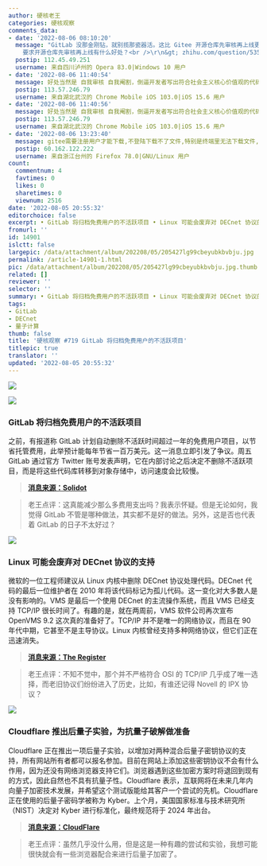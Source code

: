 ```yaml
---
author: 硬核老王
categories: 硬核观察
comments_data:
- date: '2022-08-06 08:10:20'
  message: "GitLab 没那金刚钻，就别揽那瓷器活。这比 Gitee 开源仓库先审核再上线更过份。<br />\r\n<br />\r\n&gt; Gitee
    要求开源仓库先审核再上线有什么好处？<br />\r\n&gt; zhihu.com/question/535820467"
  postip: 112.45.49.251
  username: 来自四川泸州的 Opera 83.0|Windows 10 用户
- date: '2022-08-06 11:40:54'
  message: 好处当然是 自我审核 自我阉割，倒逼开发者写出符合社会主义核心价值观的代码啦！
  postip: 113.57.246.79
  username: 来自湖北武汉的 Chrome Mobile iOS 103.0|iOS 15.6 用户
- date: '2022-08-06 11:40:56'
  message: 好处当然是 自我审核 自我阉割，倒逼开发者写出符合社会主义核心价值观的代码啦！
  postip: 113.57.246.79
  username: 来自湖北武汉的 Chrome Mobile iOS 103.0|iOS 15.6 用户
- date: '2022-08-06 13:23:40'
  message: gitee需要注册用户才能下载,不登陆下载不了文件,特别是终端里无法下载文件,现在已经弃了
  postip: 60.162.122.222
  username: 来自浙江台州的 Firefox 78.0|GNU/Linux 用户
count:
  commentnum: 4
  favtimes: 0
  likes: 0
  sharetimes: 0
  viewnum: 2516
date: '2022-08-05 20:55:32'
editorchoice: false
excerpt: • GitLab 将归档免费用户的不活跃项目 • Linux 可能会废弃对 DECnet 协议的支持 • Cloudflare 推出后量子实验，为抗量子破解做准备
fromurl: ''
id: 14901
islctt: false
largepic: /data/attachment/album/202208/05/205427lg99cbeyubkbvbju.jpg
permalink: /article-14901-1.html
pic: /data/attachment/album/202208/05/205427lg99cbeyubkbvbju.jpg.thumb.jpg
related: []
reviewer: ''
selector: ''
summary: • GitLab 将归档免费用户的不活跃项目 • Linux 可能会废弃对 DECnet 协议的支持 • Cloudflare 推出后量子实验，为抗量子破解做准备
tags:
- GitLab
- DECnet
- 量子计算
thumb: false
title: '硬核观察 #719 GitLab 将归档免费用户的不活跃项目'
titlepic: true
translator: ''
updated: '2022-08-05 20:55:32'
---
```


![](/data/attachment/album/202208/05/205427lg99cbeyubkbvbju.jpg)


![](/data/attachment/album/202208/05/205436llamvyactvexizdr.jpg)


### GitLab 将归档免费用户的不活跃项目


之前，有报道称 GitLab 计划自动删除不活跃时间超过一年的免费用户项目，以节省托管费用，此举预计能每年节省一百万美元。这一消息立即引发了争议。周五 GitLab 通过官方 Twitter 账号发表声明，它在内部讨论之后决定不删除不活跃项目，而是将这些代码库转移到对象存储中，访问速度会比较慢。



> 
> **[消息来源：Solidot](https://www.solidot.org/story?sid=72367)**
> 
> 
> 



> 
> 老王点评：这真能减少那么多费用支出吗？我表示怀疑。但是无论如何，我觉得 GitLab 不管是哪种做法，其实都不是好的做法。另外，这是否也代表着 GitLab 的日子不太好过？
> 
> 
> 


![](/data/attachment/album/202208/05/205445z5d050dpjr06664o.jpg)


### Linux 可能会废弃对 DECnet 协议的支持


微软的一位工程师建议从 Linux 内核中删除 DECnet 协议处理代码。DECnet 代码的最后一位维护者在 2010 年将该代码标记为孤儿代码。这一变化对大多数人是没有影响的。VMS 是最后一个使用 DECnet 的主流操作系统，而且 VMS 已经支持 TCP/IP 很长时间了。有趣的是，就在两周前，VMS 软件公司再次宣布 OpenVMS 9.2 这次真的准备好了。TCP/IP 并不是唯一的网络协议，而且在 90 年代中期，它甚至不是主导协议。Linux 内核曾经支持多种网络协议，但它们正在迅速消失。



> 
> **[消息来源：The Register](https://www.theregister.com/2022/08/03/linux_may_soon_lose_support/)**
> 
> 
> 



> 
> 老王点评：不知不觉中，那个并不严格符合 OSI 的 TCP/IP 几乎成了唯一选择，而老旧协议们纷纷进入了历史，比如，有谁还记得 Novell 的 IPX 协议？
> 
> 
> 


![](/data/attachment/album/202208/05/205500kbjxt6jhmxk3bb4k.jpg)


### Cloudflare 推出后量子实验，为抗量子破解做准备


Cloudflare 正在推出一项后量子实验，以增加对两种混合后量子密钥协议的支持，所有网站所有者都可以报名参加。目前在网站上添加这些密钥协议不会有什么作用，因为还没有网络浏览器支持它们。浏览器遇到这些加密方案时将退回到现有的方式，因此自然也不具有抗量子性。Cloudflare 表示，互联网将在未来几年内向量子加密技术发展，并希望这个测试版能给其客户一个尝试的先机。Cloudflare 正在使用的后量子密码学被称为 Kyber。上个月，美国国家标准与技术研究所（NIST）决定对 Kyber 进行标准化，最终规范将于 2024 年出台。



> 
> **[消息来源：CloudFlare](https://blog.cloudflare.com/experiment-with-pq/)**
> 
> 
> 



> 
> 老王点评：虽然几乎没什么用，但是这是一种有趣的尝试和实验，我想可能很快就会有一些浏览器配合来进行后量子加密了。
> 
> 
>